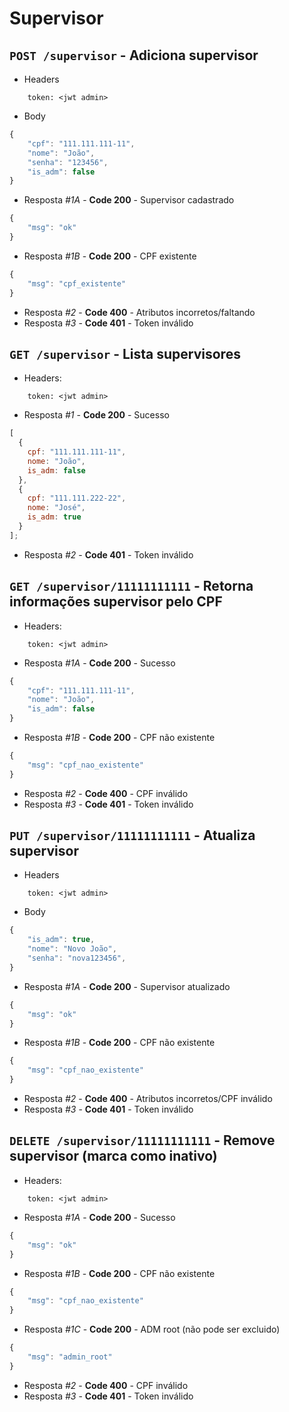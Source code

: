 # Supervisor

## `POST /supervisor` - Adiciona supervisor

- Headers

```
    token: <jwt admin>
```

- Body

```javascript
{
    "cpf": "111.111.111-11",
    "nome": "João",
    "senha": "123456",
    "is_adm": false
}
```

- Resposta _#1A_ - **Code 200** - Supervisor cadastrado

```javascript
{
    "msg": "ok"
}
```

- Resposta _#1B_ - **Code 200** - CPF existente

```javascript
{
    "msg": "cpf_existente"
}
```

- Resposta _#2_ - **Code 400** - Atributos incorretos/faltando
- Resposta _#3_ - **Code 401** - Token inválido

## `GET /supervisor` - Lista supervisores

- Headers:

```
    token: <jwt admin>
```

- Resposta _#1_ - **Code 200** - Sucesso

```javascript
[
  {
    cpf: "111.111.111-11",
    nome: "João",
    is_adm: false
  },
  {
    cpf: "111.111.222-22",
    nome: "José",
    is_adm: true
  }
];
```

- Resposta _#2_ - **Code 401** - Token inválido

## `GET /supervisor/11111111111` - Retorna informações supervisor pelo CPF

- Headers:

```
    token: <jwt admin>
```

- Resposta _#1A_ - **Code 200** - Sucesso

```javascript
{
    "cpf": "111.111.111-11",
    "nome": "João",
    "is_adm": false
}
```

- Resposta _#1B_ - **Code 200** - CPF não existente

```javascript
{
    "msg": "cpf_nao_existente"
}
```

- Resposta _#2_ - **Code 400** - CPF inválido
- Resposta _#3_ - **Code 401** - Token inválido

## `PUT /supervisor/11111111111` - Atualiza supervisor

- Headers

```
    token: <jwt admin>
```

- Body

```javascript
{
    "is_adm": true,
    "nome": "Novo João",
    "senha": "nova123456",
}
```

- Resposta _#1A_ - **Code 200** - Supervisor atualizado

```javascript
{
    "msg": "ok"
}
```

- Resposta _#1B_ - **Code 200** - CPF não existente

```javascript
{
    "msg": "cpf_nao_existente"
}
```

- Resposta _#2_ - **Code 400** - Atributos incorretos/CPF inválido
- Resposta _#3_ - **Code 401** - Token inválido

## `DELETE /supervisor/11111111111` - Remove supervisor (marca como inativo)

- Headers:

```
    token: <jwt admin>
```

- Resposta _#1A_ - **Code 200** - Sucesso

```javascript
{
    "msg": "ok"
}
```

- Resposta _#1B_ - **Code 200** - CPF não existente

```javascript
{
    "msg": "cpf_nao_existente"
}
```

- Resposta _#1C_ - **Code 200** - ADM root (não pode ser excluido)

```javascript
{
    "msg": "admin_root"
}
```

- Resposta _#2_ - **Code 400** - CPF inválido
- Resposta _#3_ - **Code 401** - Token inválido
